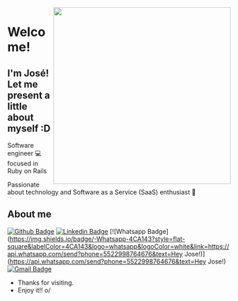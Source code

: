 <img align="right" width="400" height="400" src="https://media.giphy.com/media/PiQejEf31116URju4V/giphy.gif">


# Welcome!
## I'm José! Let me present a little about myself :D

Software engineer 💻 focused in Ruby on Rails 

Passionate about technology and Software as a Service (SaaS) enthusiast 🚀



## About me 

[![Github Badge](https://img.shields.io/badge/-Github-000?style=flat-square&logo=Github&logoColor=white&link=https://github.com/jcmaciel)](https://github.com/jcmaciel)
[![Linkedin Badge](https://img.shields.io/badge/-LinkedIn-blue?style=flat-square&logo=Linkedin&logoColor=white&link=https://www.linkedin.com/in/macieljc/)](https://www.linkedin.com/in/macieljc/)
[![Whatsapp Badge](https://img.shields.io/badge/-Whatsapp-4CA143?style=flat-square&labelColor=4CA143&logo=whatsapp&logoColor=white&link=https://api.whatsapp.com/send?phone=5522998764676&text=Hey Jose!)](https://api.whatsapp.com/send?phone=5522998764676&text=Hey Jose!)
[![Gmail Badge](https://img.shields.io/badge/-Gmail-c14438?style=flat-square&logo=Gmail&logoColor=white&link=mailto:jcmacielp@gmail.com)](mailto:jcmacielp@gmail.com)


- Thanks for visiting. 
- Enjoy it!! o/
